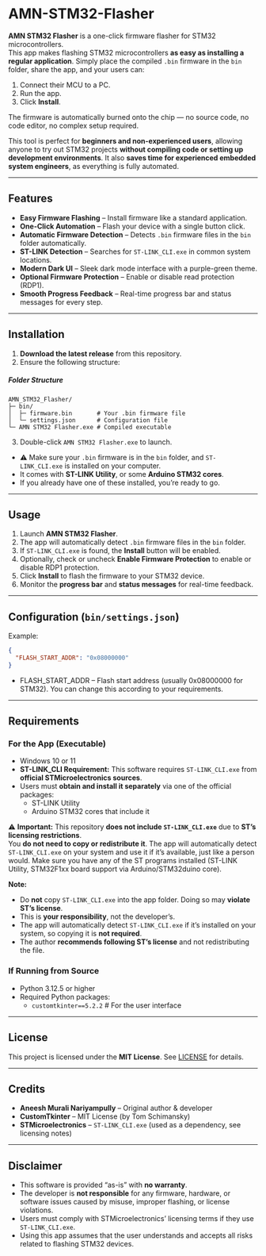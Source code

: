 # AMN-STM32-Flasher

**AMN STM32 Flasher** is a one-click firmware flasher for STM32 microcontrollers.  
This app makes flashing STM32 microcontrollers **as easy as installing a regular application**. Simply place the compiled `.bin` firmware in the `bin` folder, share the app, and your users can:  

1. Connect their MCU to a PC.  
2. Run the app.  
3. Click **Install**.  

The firmware is automatically burned onto the chip — no source code, no code editor, no complex setup required.  

This tool is perfect for **beginners and non-experienced users**, allowing anyone to try out STM32 projects **without compiling code or setting up development environments**. It also **saves time for experienced embedded system engineers**, as everything is fully automated.

---

## Features

- **Easy Firmware Flashing** – Install firmware like a standard application.  
- **One-Click Automation** – Flash your device with a single button click.  
- **Automatic Firmware Detection** – Detects `.bin` firmware files in the `bin` folder automatically.  
- **ST-LINK Detection** – Searches for `ST-LINK_CLI.exe` in common system locations.  
- **Modern Dark UI** – Sleek dark mode interface with a purple-green theme.  
- **Optional Firmware Protection** – Enable or disable read protection (RDP1).  
- **Smooth Progress Feedback** – Real-time progress bar and status messages for every step.  

---


## Installation

1. **Download the latest release** from this repository.  
2. Ensure the following structure:
  ##### Folder Structure 
```text
AMN_STM32_Flasher/
├─ bin/
│  ├─ firmware.bin       # Your .bin firmware file
│  └─ settings.json      # Configuration file
└─ AMN STM32 Flasher.exe # Compiled executable
```

3. Double-click `AMN STM32 Flasher.exe` to launch.
   
- ⚠️ Make sure your `.bin` firmware is in the `bin` folder, and `ST-LINK_CLI.exe` is installed on your computer.
- It comes with **ST-LINK Utility**, or some **Arduino STM32 cores**.
- If you already have one of these installed, you’re ready to go.


---


## Usage

1. Launch **AMN STM32 Flasher**.  
2. The app will automatically detect `.bin` firmware files in the `bin` folder.  
3. If `ST-LINK_CLI.exe` is found, the **Install** button will be enabled.  
4. Optionally, check or uncheck **Enable Firmware Protection** to enable or disable RDP1 protection.  
5. Click **Install** to flash the firmware to your STM32 device.  
6. Monitor the **progress bar** and **status messages** for real-time feedback.

---

## Configuration (`bin/settings.json`)

Example:

```json
{
  "FLASH_START_ADDR": "0x08000000"
}
```
- FLASH_START_ADDR – Flash start address (usually 0x08000000 for STM32). You can change this according to your requirements.

---

## Requirements

### For the App (Executable)

- Windows 10 or 11  
- **ST-LINK_CLI Requirement:** This software requires `ST-LINK_CLI.exe` from **official STMicroelectronics sources**.  
- Users must **obtain and install it separately** via one of the official packages:  
  - ST-LINK Utility  
  - Arduino STM32 cores that include it  

⚠️ **Important:** This repository **does not include `ST-LINK_CLI.exe`** due to **ST’s licensing restrictions**.  
You **do not need to copy or redistribute it**. The app will automatically detect `ST-LINK_CLI.exe` on your system and use it if it’s available, just like a person would. Make sure you have any of the ST programs installed (ST-LINK Utility, STM32F1xx board support via Arduino/STM32duino core).  

**Note:**  
- Do **not** copy `ST-LINK_CLI.exe` into the app folder. Doing so may **violate ST’s license**.  
- This is **your responsibility**, not the developer’s.  
- The app will automatically detect `ST-LINK_CLI.exe` if it’s installed on your system, so copying it is **not required**.  
- The author **recommends following ST’s license** and not redistributing the file.



### If Running from Source

- Python 3.12.5 or higher  
- Required Python packages:  
  - `customtkinter==5.2.2`  # For the user interface  


---

## License

This project is licensed under the **MIT License**. See [LICENSE](LICENSE) for details.  


---

## Credits

- **Aneesh Murali Nariyampully** – Original author & developer  
- **CustomTkinter**  – MIT License (by Tom Schimansky)
- **STMicroelectronics** – `ST-LINK_CLI.exe` (used as a dependency, see licensing notes)  

---

## Disclaimer

- This software is provided “as-is” with **no warranty**.  
- The developer is **not responsible** for any firmware, hardware, or software issues caused by misuse, improper flashing, or license violations.  
- Users must comply with STMicroelectronics’ licensing terms if they use `ST-LINK_CLI.exe`.  
- Using this app assumes that the user understands and accepts all risks related to flashing STM32 devices.
